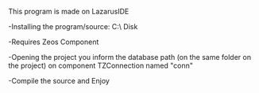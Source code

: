 This program is made on LazarusIDE

-Installing the program/source: C:\ Disk

-Requires Zeos Component

-Opening the project you inform the database path (on the same folder on the project) on component TZConnection named "conn"

-Compile the source and Enjoy
